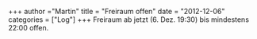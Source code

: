 +++
author ="Martin"
title = "Freiraum offen"
date = "2012-12-06"
categories = ["Log"]
+++
Freiraum ab jetzt (6. Dez. 19:30) bis mindestens 22:00 offen.
